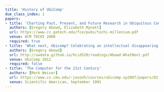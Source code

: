 ```yaml
---
title: 'History of UbiComp'
due_class_index: 1
papers:
- title: 'Charting Past, Present, and Future Research in Ubiquitous Computing'
  authors: [Gregory Abowd, Elizabeth Mynatt]
  url: https://www.cc.gatech.edu/fce/pubs/tochi-millenium.pdf
  venue: ACM TOCHI 2000
  required: true
- title: 'What next, Ubicomp? Celebrating an intellectual disappearing act'
  authors: [Gregory Abowd]
  url: http://uwdata.github.io/hcid520/readings/Abowd-WhatNext.pdf
  venue: UbiComp 2012
  required: false
- title: 'The Computer for the 21st Century'
  authors: [Mark Weiser]
  url: https://www.cs.cmu.edu/~jasonh/courses/ubicomp-sp2007/papers/02-weiser-computer-21st-century.pdf
  venue: Scientific American, September 1991
---
```

<!-- - title: 'The Coming Age of Calm Technology'
  authors: [Mark Weiser]
  url: http://www.ubiq.com/hypertext/weiser/acmfuture2endnote.htm
  venue: -->